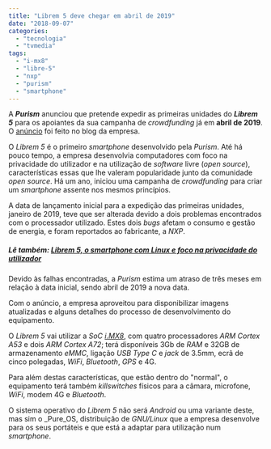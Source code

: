 ```yaml
---
title: "Librem 5 deve chegar em abril de 2019"
date: "2018-09-07"
categories: 
  - "tecnologia"
  - "tvmedia"
tags: 
  - "i-mx8"
  - "libre-5"
  - "nxp"
  - "purism"
  - "smartphone"
---
```


A **_Purism_** anunciou que pretende expedir as primeiras unidades do **_Librem 5_** para os apoiantes da sua campanha de _crowdfunding_ já em **abril de 2019**. O [anúncio](https://puri.sm/posts/2018-09-librem5-hardware-roadmap-announcement/) foi feito no blog da empresa.

O _Librem 5_ é o primeiro _smartphone_ desenvolvido pela _Purism_. Até há pouco tempo, a empresa desenvolvia computadores com foco na privacidade do utilizador e na utilização de _software_ livre (_open source_), características essas que lhe valeram popularidade junto da comunidade _open source_. Há um ano, iniciou uma campanha de _crowdfunding_ para criar um _smartphone_ assente nos mesmos princípios.

A data de lançamento inicial para a expedição das primeiras unidades, janeiro de 2019, teve que ser alterada devido a dois problemas encontrados com o processador utilizado. Estes dois _bugs_ afetam o consumo e gestão de energia, e foram reportados ao fabricante, a _NXP_.

##### Lê também: [Librem 5, o smartphone com Linux e foco na privacidade do utilizador](https://espalhafactos.com/2017/08/24/librem-5/)

Devido às falhas encontradas, a _Purism_ estima um atraso de três meses em relação à data inicial, sendo abril de 2019 a nova data.

Com o anúncio, a empresa aproveitou para disponibilizar imagens atualizadas e alguns detalhes do processo de desenvolvimento do equipamento.

O _Librem 5_ vai utilizar a _SoC_ [_i.MX8_](https://www.nxp.com/products/processors-and-microcontrollers/arm-based-processors-and-mcus/i.mx-applications-processors/i.mx-8-processors/i.mx-8-family-arm-cortex-a53-cortex-a72-virtualization-vision-3d-graphics-4k-video:i.MX8), com quatro processadores _ARM Cortex A53_ e dois _ARM Cortex A72_; terá disponíveis 3Gb de _RAM_ e 32GB de armazenamento _eMMC_, ligação _USB Type C_ e _jack_ de 3.5mm, ecrã de cinco polegadas, _WiFi_, _Bluetooth_, _GPS_ e 4G.

Para além destas características, que estão dentro do "normal", o equipamento terá também _killswitches_ físicos para a câmara, microfone, _WiFi_, modem 4G e _Bluetooth_.

O sistema operativo do _Librem 5_ não será _Android_ ou uma variante deste, mas sim o _Pure_OS, distribuição de _GNU/Linux_ que a empresa desenvolve para os seus portáteis e que está a adaptar para utilização num _smartphone_.
